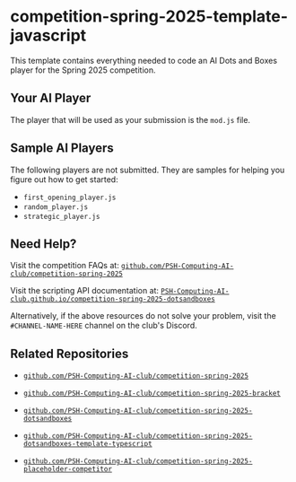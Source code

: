 # competition-spring-2025-template-javascript

This template contains everything needed to code an AI Dots and Boxes player for the Spring 2025 competition.

## Your AI Player

The player that will be used as your submission is the `mod.js` file.

## Sample AI Players

The following players are not submitted. They are samples for helping you figure out how to get started:

- `first_opening_player.js`
- `random_player.js`
- `strategic_player.js`

## Need Help?

Visit the competition FAQs at: [`github.com/PSH-Computing-AI-club/competition-spring-2025`](https://github.com/PSH-Computing-AI-club/competition-spring-2025)

Visit the scripting API documentation at: [`PSH-Computing-AI-club.github.io/competition-spring-2025-dotsandboxes`](https://PSH-Computing-AI-club.github.io/competition-spring-2025-dotsandboxes)

Alternatively, if the above resources do not solve your problem, visit the `#CHANNEL-NAME-HERE` channel on the club's Discord.

## Related Repositories

- [`github.com/PSH-Computing-AI-club/competition-spring-2025`](https://github.com/PSH-Computing-AI-club/competition-spring-2025)

- [`github.com/PSH-Computing-AI-club/competition-spring-2025-bracket`](https://github.com/PSH-Computing-AI-club/competition-spring-2025-bracket)

- [`github.com/PSH-Computing-AI-club/competition-spring-2025-dotsandboxes`](https://github.com/PSH-Computing-AI-club/competition-spring-2025-dotsandboxes)

- [`github.com/PSH-Computing-AI-club/competition-spring-2025-dotsandboxes-template-typescript`](https://github.com/PSH-Computing-AI-club/competition-spring-2025-dotsandboxes-template-typescript)

- [`github.com/PSH-Computing-AI-club/competition-spring-2025-placeholder-competitor`](https://github.com/PSH-Computing-AI-club/competition-spring-2025-placeholder-competitor)
